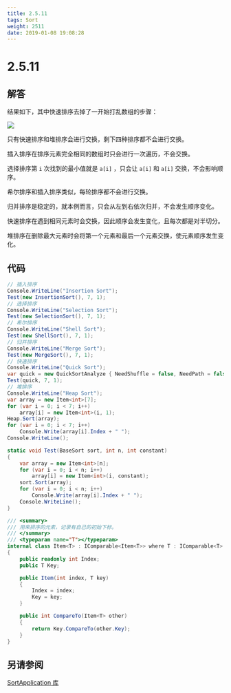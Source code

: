 ```yaml
---
title: 2.5.11
tags: Sort
weight: 2511
date: 2019-01-08 19:08:28
---
```


# 2.5.11


## 解答

结果如下，其中快速排序去掉了一开始打乱数组的步骤：

![](/resources/2-5-11/1.png)

只有快速排序和堆排序会进行交换，剩下四种排序都不会进行交换。

插入排序在排序元素完全相同的数组时只会进行一次遍历，不会交换。

选择排序第 `i` 次找到的最小值就是 `a[i]` ，只会让 `a[i]` 和 `a[i]` 交换，不会影响顺序。

希尔排序和插入排序类似，每轮排序都不会进行交换。

归并排序是稳定的，就本例而言，只会从左到右依次归并，不会发生顺序变化。

快速排序在遇到相同元素时会交换，因此顺序会发生变化，且每次都是对半切分。

堆排序在删除最大元素时会将第一个元素和最后一个元素交换，使元素顺序发生变化。

## 代码

```csharp
// 插入排序
Console.WriteLine("Insertion Sort");
Test(new InsertionSort(), 7, 1);
// 选择排序
Console.WriteLine("Selection Sort");
Test(new SelectionSort(), 7, 1);
// 希尔排序
Console.WriteLine("Shell Sort");
Test(new ShellSort(), 7, 1);
// 归并排序
Console.WriteLine("Merge Sort");
Test(new MergeSort(), 7, 1);
// 快速排序
Console.WriteLine("Quick Sort");
var quick = new QuickSortAnalyze { NeedShuffle = false, NeedPath = false };
Test(quick, 7, 1);
// 堆排序
Console.WriteLine("Heap Sort");
var array = new Item<int>[7];
for (var i = 0; i < 7; i++)
    array[i] = new Item<int>(i, 1);
Heap.Sort(array);
for (var i = 0; i < 7; i++)
    Console.Write(array[i].Index + " ");
Console.WriteLine();

static void Test(BaseSort sort, int n, int constant)
{
    var array = new Item<int>[n];
    for (var i = 0; i < n; i++)
        array[i] = new Item<int>(i, constant);
    sort.Sort(array);
    for (var i = 0; i < n; i++)
        Console.Write(array[i].Index + " ");
    Console.WriteLine();
}

/// <summary>
/// 用来排序的元素，记录有自己的初始下标。
/// </summary>
/// <typeparam name="T"></typeparam>
internal class Item<T> : IComparable<Item<T>> where T : IComparable<T>
{
    public readonly int Index;
    public T Key;

    public Item(int index, T key)
    {
        Index = index;
        Key = key;
    }

    public int CompareTo(Item<T> other)
    {
        return Key.CompareTo(other.Key);
    }
}
```

## 另请参阅

[SortApplication 库](https://github.com/ikesnowy/Algorithms-4th-Edition-in-Csharp/tree/master/2%20Sorting/2.5/SortApplication)
